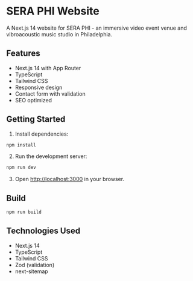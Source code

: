 # SERA PHI Website

A Next.js 14 website for SERA PHI - an immersive video event venue and vibroacoustic music studio in Philadelphia.

## Features

- Next.js 14 with App Router
- TypeScript
- Tailwind CSS
- Responsive design
- Contact form with validation
- SEO optimized

## Getting Started

1. Install dependencies:
```bash
npm install
```

2. Run the development server:
```bash
npm run dev
```

3. Open [http://localhost:3000](http://localhost:3000) in your browser.

## Build

```bash
npm run build
```

## Technologies Used

- Next.js 14
- TypeScript
- Tailwind CSS
- Zod (validation)
- next-sitemap

